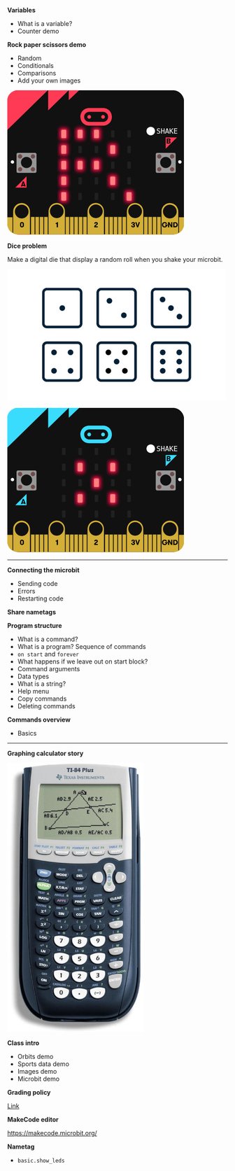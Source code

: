 **Variables**

- What is a variable?
- Counter demo

**Rock paper scissors demo**

- Random
- Conditionals
- Comparisons
- Add your own images

![](rock-paper-scissors/rps.png)

**Dice problem**

Make a digital die that display a random roll when you shake your microbit.

![](dice/faces.jpg)

![](dice/5.png)

---

**Connecting the microbit**

- Sending code
- Errors
- Restarting code

**Share nametags**

**Program structure**

- What is a command?
- What is a program? Sequence of commands
- `on start` and `forever`
- What happens if we leave out on start block?
- Command arguments
- Data types
- What is a string?
- Help menu
- Copy commands
- Deleting commands

**Commands overview**

- Basics

---

**Graphing calculator story**
  
![](nametag/calculator.jpg)

**Class intro**

- Orbits demo
- Sports data demo
- Images demo
- Microbit demo

**Grading policy**

[Link](../shared/grading.md)

**MakeCode editor**

https://makecode.microbit.org/

**Nametag**

- `basic.show_leds`
